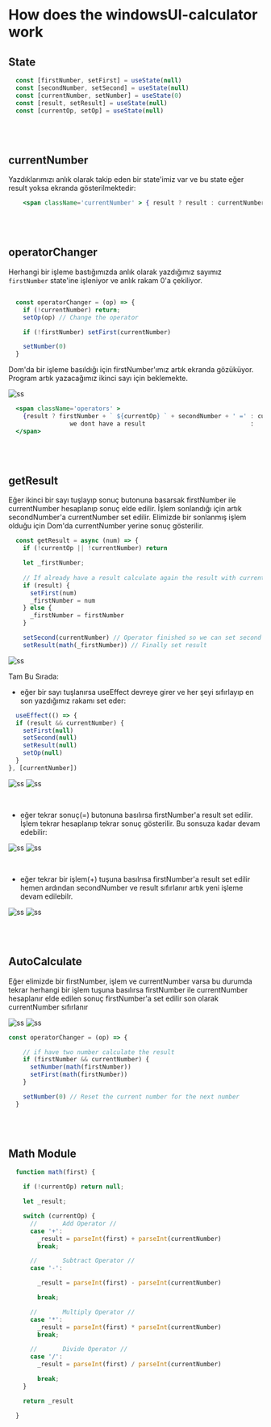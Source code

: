 # How does the windowsUI-calculator  work


## State
```js
  const [firstNumber, setFirst] = useState(null)
  const [secondNumber, setSecond] = useState(null)
  const [currentNumber, setNumber] = useState(0)
  const [result, setResult] = useState(null)
  const [currentOp, setOp] = useState(null)
```

<br>
<br>

## currentNumber 
Yazdıklarımızı anlık olarak takip eden bir state'imiz var
ve bu state eğer result yoksa ekranda gösterilmektedir:

```jsx
	<span className='currentNumber' > { result ? result : currentNumber } </span>
```

<br>
<br>

## operatorChanger 
Herhangi bir işleme bastığımızda anlık olarak yazdığımız
sayımız `firstNumber` state'ine işleniyor ve anlık rakam
0'a çekiliyor.

```jsx

  const operatorChanger = (op) => {
    if (!currentNumber) return;
    setOp(op) // Change the operator

    if (!firstNumber) setFirst(currentNumber)

    setNumber(0)
  }

```

Dom'da bir işleme basıldığı için firstNumber'ımız artık
ekranda gözüküyor. Program artık yazacağımız ikinci sayı
için beklemekte.

![ss](https://gcdnb.pbrd.co/images/M13ZQEmBPEpR.png?o=1)

```jsx
  <span className='operators' >
    {result ? firstNumber + ` ${currentOp} ` + secondNumber + ' =' : currentOp ? firstNumber + ` ${currentOp}` : ''  }
                 we dont have a result                             :     we have a operator '16 +'
  </span>
```
<br>
<br>

## getResult
Eğer ikinci bir sayı tuşlayıp sonuç butonuna basarsak firstNumber ile currentNumber hesaplanıp sonuç elde edilir. İşlem sonlandığı için artık secondNumber'a currentNumber set edilir. Elimizde bir sonlanmış işlem olduğu için Dom'da currentNumber yerine sonuç gösterilir.
```jsx
  const getResult = async (num) => {
    if (!currentOp || !currentNumber) return

    let _firstNumber;
    
    // İf already have a result calculate again the result with current number
    if (result) {
      setFirst(num)
      _firstNumber = num
    } else {
      _firstNumber = firstNumber
    }

    setSecond(currentNumber) // Operator finished so we can set second number to show on screen
    setResult(math(_firstNumber)) // Finally set result

```

![ss](https://gcdnb.pbrd.co/images/5IaD645bCwOG.png?o=1)


Tam Bu Sırada:
 - eğer bir sayı tuşlanırsa useEffect devreye girer ve her şeyi sıfırlayıp en son yazdığımız rakamı set eder:
  ```jsx
    useEffect(() => {
    if (result && currentNumber) {
      setFirst(null)
      setSecond(null)
      setResult(null)
      setOp(null)
    } 
  }, [currentNumber])
  ```
  
![ss](https://gcdnb.pbrd.co/images/vLu3PuoosomJ.png?o=1) ![ss](https://gcdnb.pbrd.co/images/mkz3ncWY5RSf.png?o=1)
  
  <br>
  
  - eğer tekrar sonuç(=) butonuna basılırsa firstNumber'a result set edilir. İşlem tekrar hesaplanıp tekrar sonuç gösterilir. Bu sonsuza kadar devam edebilir:
  
![ss](https://gcdnb.pbrd.co/images/Cxntx3vVzj5l.png?o=1) ![ss](https://gcdnb.pbrd.co/images/29NaCHa9Lr33.png?o=1)

<br>

  - eğer tekrar bir işlem(+) tuşuna basılrısa firstNumber'a result set edilir hemen ardından secondNumber ve result sıfırlanır artık yeni işleme devam edilebilr.

![ss](https://gcdnb.pbrd.co/images/IyWAONgYkcAH.png?o=1) ![ss](https://gcdnb.pbrd.co/images/2u22NE6iG7m3.png?o=1)

<br>
<br>

## AutoCalculate

Eğer elimizde bir firstNumber, işlem ve currentNumber varsa bu durumda tekrar herhangi bir işlem tuşuna basılırsa firstNumber ile currentNumber hesaplanır elde edilen sonuç firstNumber'a set edilir son olarak currentNumber sıfırlanır

![ss](https://gcdnb.pbrd.co/images/3zgyYzxCi68l.png?o=1) ![ss](https://gcdnb.pbrd.co/images/zVq6cmW5Nip3.png?o=1)

```js
const operatorChanger = (op) => {

    // if have two number calculate the result
    if (firstNumber && currentNumber) {
      setNumber(math(firstNumber))
      setFirst(math(firstNumber))
    }

    setNumber(0) // Reset the current number for the next number
  }
```
<br>
<br>

## Math Module

```js
  function math(first) {

    if (!currentOp) return null;

    let _result;

    switch (currentOp) {
      //       Add Operator //
      case '+':
        _result = parseInt(first) + parseInt(currentNumber)
        break;

      //       Subtract Operator //
      case '-':

        _result = parseInt(first) - parseInt(currentNumber)

        break;

      //       Multiply Operator //
      case '*':
        _result = parseInt(first) * parseInt(currentNumber)
        break;

      //       Divide Operator //
      case '/':
        _result = parseInt(first) / parseInt(currentNumber)

        break;
    }

    return _result

  }
```

